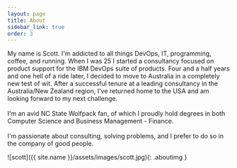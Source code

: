 ```yaml
---
layout: page
title: About
sidebar_link: true
order: 3
---
```


<p class="message">
  My name is Scott. I'm addicted to all things DevOps, IT, programming, coffee, and running. When I was 25 I started a consultancy focused on product support for the IBM DevOps suite of products.  Four and a half years and one hell of a ride later, I decided to move to Australia in a completely new test of wit.  After a successful tenure at a leading consultancy in the Australia/New Zealand region, I've returned home to the USA and am looking forward to my next challenge.
<br /><br />
  I'm an avid NC State Wolfpack fan, of which I proudly hold degrees in both
  Computer Science and Business Management - Finance.
<br /><br />
  I'm passionate about consulting, solving problems, and I prefer to do so in the
  company of good people.
</p>

![scott]({{ site.name }}/assets/images/scott.jpg){: .aboutimg }
